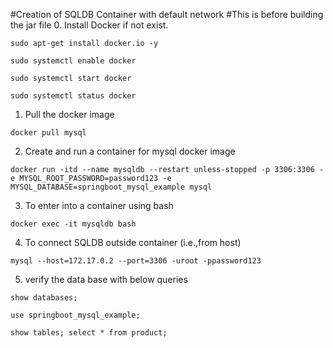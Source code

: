 #Creation of SQLDB Container with default network
#This is before building the jar file
0. Install Docker if not exist.
```
sudo apt-get install docker.io -y
```
```
sudo systemctl enable docker
```
```
sudo systemctl start docker
```
```
sudo systemctl status docker
```
1. Pull the docker image
```
docker pull mysql
```
2. Create and run a container for mysql docker image
```
docker run -itd --name mysqldb --restart unless-stopped -p 3306:3306 -e MYSQL_ROOT_PASSWORD=password123 -e MYSQL_DATABASE=springboot_mysql_example mysql
```
3. To enter into a container using bash
```
docker exec -it mysqldb bash
```
4. To connect SQLDB outside container (i.e.,from host)
```
mysql --host=172.17.0.2 --port=3306 -uroot -ppassword123
```
5. verify the data base with below queries
```
show databases;
```
```
use springboot_mysql_example;
```
```
show tables; select * from product;
```
